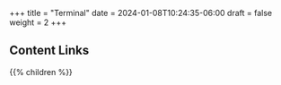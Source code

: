 +++
title = "Terminal"
date = 2024-01-08T10:24:35-06:00
draft = false
weight = 2
+++

## Content Links

{{% children %}}
